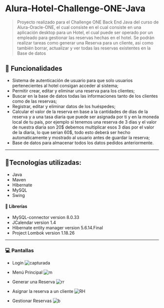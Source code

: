 # Alura-Hotel-Challenge-ONE-Java

> Proyecto realizado para el Challenge ONE Back End Java del curso de Alura-Oracle-ONE, el cual consiste en el cual consiste en una aplicación desktop para un Hotel, el cual puede ser operado por un empleado para gestionar las reservas hechas en el hotel. Se podrán realizar tareas como generar una Reserva para un cliente, asi como también borrar, actualizar y ver todas las reservas existentes en la Base de datos

## :pencil: Funcionalidades

- Sistema de autenticación de usuario para que solo usuarios pertenecientes al hotel consigan acceder al sistema;
- Permitir crear, editar y eliminar una reserva para los clientes;
- Buscar en la base de datos todas las informaciones tanto de los clientes como de las reservas;
- Registrar, editar y eliminar datos de los huéspedes;
- Calcular el valor de la reserva en base a la cantidades de días de la reserva y a una tasa diaria que puede ser asignada por ti y en la moneda local de tu país, por ejemplo si tenemos una reserva de 3 dias y el valor de nuestra diaria son 20$ debemos multiplicar esos 3 dias por el valor de la diaria, lo que serian 60$, todo esto deberá ser hecho automaticamente y mostrado al usuario antes de guardar la reserva;
- Base de datos para almacenar todos los datos pedidos anteriormente.
---
## :hammer:Tecnologías utilizadas:
- Java
- Maven
- Hibernate
- MySQL
- Swing

#### :wrench: Librerías
 - MySQL-connector version 8.0.33
 - JCalendar version 1.4
 - Hibernate entity manager version 5.6.14.Final
 - Project Lombok version 1.18.26
 ---
### :computer: Pantallas
- Login
![capturada](https://github.com/leonelSubelza/Alura-Hotel-Challenge-ONE-Java/assets/85598026/0bde489a-9947-4fcc-9583-18c2de4ddb0b)

- Menú Principal
![m](https://github.com/leonelSubelza/Alura-Hotel-Challenge-ONE-Java/assets/85598026/02ecb81e-9beb-44cf-864d-ad38ee116b79)

- Generar una Reserva
![rr](https://github.com/leonelSubelza/Alura-Hotel-Challenge-ONE-Java/assets/85598026/cc6f84a6-3296-4ae2-8d92-c9af1e798063)

- Asignar la reserva a un cliente
![RH](https://github.com/leonelSubelza/Alura-Hotel-Challenge-ONE-Java/assets/85598026/14b77b9f-4c71-4d90-abaf-850f17e638fb)

- Gestionar Reservas
![b](https://github.com/leonelSubelza/Alura-Hotel-Challenge-ONE-Java/assets/85598026/fc8206b2-3b6a-4dcd-a591-c092b575ab07)


